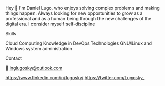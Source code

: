 Hey 👋 I'm Daniel Lugo, who enjoys solving complex problems and making things happen. Always looking for new opportunities to grow as a professional and as a human being through the new challenges of the digital era. I consider myself self-discipline


Skills

Cloud Computing
Knowledge in DevOps Technologies
GNU/Linux and Windows system administration

Contact

💌 inglugosky@outlook.com


https://www.linkedin.com/in/lugosky/
https://twitter.com/Lugosky_ 
